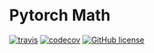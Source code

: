 # Pytorch Math

[![travis](https://travis-ci.org/DanielAtKrypton/pytorch_math.svg?branch=master)](https://travis-ci.org/github/DanielAtKrypton/pytorch_math) [![codecov](https://codecov.io/gh/DanielAtKrypton/pytorch_math/branch/master/graph/badge.svg)](https://codecov.io/gh/DanielAtKrypton/pytorch_math) [![GitHub license](https://img.shields.io/github/license/DanielAtKrypton/pytorch_math)](https://github.com/DanielAtKrypton/pytorch_math)
